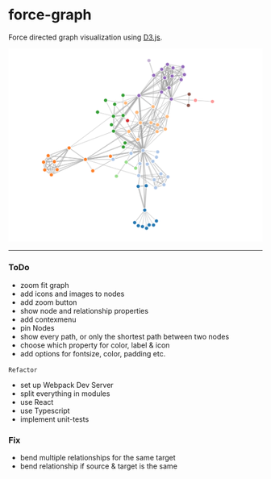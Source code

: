 # force-graph

Force directed graph visualization using [D3.js](https://github.com/d3/d3).

![neo4j browser screenshot](./.github/ForceLayout.png)

---

### ToDo

* zoom fit graph 
* add icons and images to nodes
* add zoom button 
* show node and relationship properties
* add contexmenu 
* pin Nodes
* show every path, or only the shortest path between two nodes
* choose which property for color, label & icon
* add options for fontsize, color, padding etc.

`Refactor`

* set up Webpack Dev Server
* split everything in modules
* use React
* use Typescript
* implement unit-tests


### Fix

* bend multiple relationships for the same target
* bend relationship if source & target is the same
